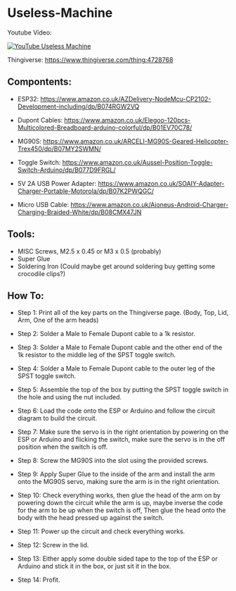 # Useless-Machine 

Youtube Video:

[![YouTube Useless Machine](https://img.youtube.com/vi/JTmxeeUtsnk/0.jpg)](https://www.youtube.com/watch?v=JTmxeeUtsnk)

Thingiverse:
https://www.thingiverse.com/thing:4728768

## Compontents:
* ESP32: https://www.amazon.co.uk/AZDelivery-NodeMcu-CP2102-Development-including/dp/B074RGW2VQ

* Dupont Cables: https://www.amazon.co.uk/Elegoo-120pcs-Multicolored-Breadboard-arduino-colorful/dp/B01EV70C78/

* MG90S: https://www.amazon.co.uk/ARCELI-MG90S-Geared-Helicopter-Trex450/dp/B07MY2SWMN/

* Toggle Switch: https://www.amazon.co.uk/Aussel-Position-Toggle-Switch-Arduino/dp/B077D9FRGL/

* 5V 2A USB Power Adapter: https://www.amazon.co.uk/SOAIY-Adapter-Charger-Portable-Motorola/dp/B07K2PWQGC/

* Micro USB Cable: https://www.amazon.co.uk/Aioneus-Android-Charger-Charging-Braided-White/dp/B08CMX47JN


## Tools:
* MISC Screws, M2.5 x 0.45 or M3 x 0.5 (probably)
* Super Glue
* Soldering Iron (Could maybe get around soldering buy getting some crocodile clips?)


## How To:
* Step 1: Print all of the key parts on the Thingiverse page. (Body, Top, Lid, Arm, One of the arm heads)

* Step 2: Solder a Male to Female Dupont cable to a 1k resistor.

* Step 3: Solder a Male to Female Dupont cable and the other end of the 1k resistor to the middle leg of the SPST toggle switch.

* Step 4: Solder a Male to Female Dupont cable to the outer leg of the SPST toggle switch.

* Step 5: Assemble the top of the box by putting the SPST toggle switch in the hole and using the nut included.

* Step 6: Load the code onto the ESP or Arduino and follow the circuit diagram to build the circuit.

* Step 7: Make sure the servo is in the right orientation by powering on the ESP or Arduino and flicking the switch, make sure the servo is in the off position when the switch is off.

* Step 8: Screw the MG90S into the slot using the provided screws.

* Step 9: Apply Super Glue to the inside of the arm and install the arm onto the MG90S servo, making sure the arm is in the right orientation.

* Step 10: Check everything works, then glue the head of the arm on by powering down the circuit while the arm is up, maybe inverse the code for the arm to be up when the switch is off, Then glue the head onto the body with the head pressed up against the switch.

* Step 11: Power up the circuit and check everything works.

* Step 12: Screw in the lid.

* Step 13: Either apply some double sided tape to the top of the ESP or Arduino and stick it in the box, or just sit it in the box.

* Step 14: Profit.

